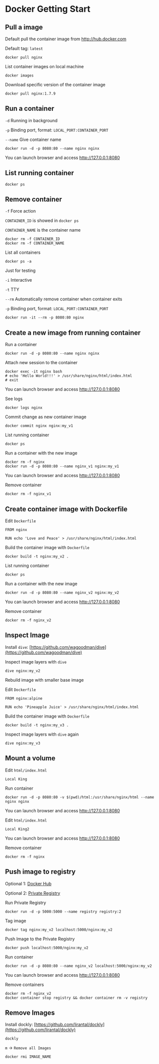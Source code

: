# Docker Getting Start

## Pull a image

Default pull the container image from http://hub.docker.com

Default tag: `latest`

    docker pull nginx

List container images on local machine

    docker images

Download specific version of the container image

    docker pull nginx:1.7.9

## Run a container

`-d` Running in background

`-p` Binding port, format: `LOCAL_PORT:CONTAINER_PORT`

`--name` Give container name

    docker run -d -p 8080:80 --name nginx nginx

You can launch browser and access http://127.0.0.1:8080

## List running container

    docker ps

## Remove container

`-f` Force action

`CONTAINER_ID` is showed in `docker ps`

`CONTAINER_NAME` is the container name

    docker rm -f CONTAINER_ID
    docker rm -f CONTAINER_NAME

List all containers

    docker ps -a

Just for testing 

`-i` Interactive

`-t` TTY

`--rm` Automatically remove container when container exits

`-p` Binding port, format: `LOCAL_PORT:CONTAINER_PORT`

    docker run -it --rm -p 8080:80 nginx

## Create a new image from running container

Run a container

    docker run -d -p 8080:80 --name nginx nginx

Attach new session to the container

    docker exec -it nginx bash
    # echo 'Hello World!!!' > /usr/share/nginx/html/index.html
    # exit

You can launch browser and access http://127.0.0.1:8080

See logs

    docker logs nginx

Commit change as new container image

    docker commit nginx nginx:my_v1

List running container

    docker ps

Run a container with the new image

    docker rm -f nginx
    docker run -d -p 8080:80 --name nginx_v1 nginx:my_v1

You can launch browser and access http://127.0.0.1:8080

Remove container

    docker rm -f nginx_v1

## Create container image with Dockerfile

Edit `Dockerfile`

    FROM nginx
    
    RUN echo 'Love and Peace' > /usr/share/nginx/html/index.html

Build the container image with `Dockerfile`

    docker build -t nginx:my_v2 .

List running container

    docker ps

Run a container with the new image

    docker run -d -p 8080:80 --name nginx_v2 nginx:my_v2

You can launch browser and access http://127.0.0.1:8080

Remove container

    docker rm -f nginx_v2

## Inspect Image

Install `dive`: [https://github.com/wagoodman/dive](https://github.com/wagoodman/dive)

Inspect image layers with `dive`

    dive nginx:my_v2

Rebuild image with smaller base image

Edit `Dockerfile`

    FROM nginx:alpine
    
    RUN echo 'Pineapple Juice' > /usr/share/nginx/html/index.html

Build the container image with `Dockerfile`

    docker build -t nginx:my_v3 .

Inspect image layers with `dive` again

    dive nginx:my_v3

## Mount a volume

Edit `html/index.html`

    Local King

Run container

    docker run -d -p 8080:80 -v $(pwd)/html:/usr/share/nginx/html --name nginx nginx

You can launch browser and access http://127.0.0.1:8080

Edit `html/index.html`

    Local King2

You can launch browser and access http://127.0.0.1:8080

Remove container

    docker rm -f nginx

## Push image to registry

Optional 1: [Docker Hub](https://hub.docker.com/)

Optional 2: [Private Registry](https://docs.docker.com/registry/)

Run Private Registry

    docker run -d -p 5000:5000 --name registry registry:2

Tag image

    docker tag nginx:my_v2 localhost:5000/nginx:my_v2

Push Image to the Private Registry

    docker push localhost:5000/nginx:my_v2

Run container

    docker run -d -p 8080:80 --name nginx_v2 localhost:5000/nginx:my_v2

You can launch browser and access http://127.0.0.1:8080

Remove containers

    docker rm -f nginx_v2
    docker container stop registry && docker container rm -v registry

## Remove Images

Install dockly: [https://github.com/lirantal/dockly](https://github.com/lirantal/dockly)

    dockly

`m` → `Remove all Images`

    docker rmi IMAGE_NAME
